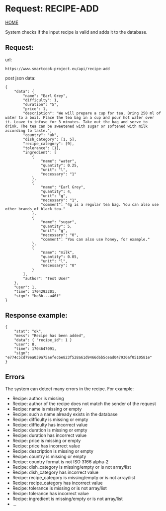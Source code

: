 # Request: RECIPE-ADD

[HOME](README.md)

System checks if the input recipe is valid and adds it to the database.

## Request:

url:

```
https://www.smartcook-project.eu/api/recipe-add
```

post json data:

```
{
    "data": {
        "name": "Earl Grey",
        "difficulty": 1,
        "duration": "5",
        "price": 1,
        "description": "We will prepare a cup for tea. Bring 250 ml of water to a boil. Place the tea bag in a cup and pour hot water over it. Leave to infuse for 3 minutes. Take out the bag and serve to drink. The tea can be sweetened with sugar or softened with milk according to taste.",
        "country": "uk",
        "dish_category": [1, 5],
        "recipe_category": [9],
        "tolerance": [1],
        "ingredient": [
            {
                "name": "water",
                "quantity": 0.25,
                "unit": "l",
                "necessary": "1"
            },
            {
                "name": "Earl Grey",
                "quantity": 4,
                "unit": "g",
                "necessary": "1",
                "comment": "4g is a regular tea bag. You can also use other brands of black tea."
            },
            {
                "name": "sugar",
                "quantity": 5,
                "unit": "g",
                "necessary": "0",
                "comment": "You can also use honey, for example."
            },
            {
                "name": "milk",
                "quantity": 0.05,
                "unit": "l",
                "necessary": "0"
            }
        ],
        "author": "Test User"
    },
    "user": 1,
    "time": 1704293201,
    "sign": "be8b...a46f"
}
```

## Response example:

```
{
    "stat": "ok",
    "mess": "Recipe has been added",
    "data": { "recipe_id": 1 }
    "user": 0,
    "time": 1704647091,
    "sign": "e774c5cd79ea039a75aefec6e823f528a61d9466d6b5cead047930af0510581e"
}
```

## Errors

The system can detect many errors in the recipe. For example:

- Recipe: author is missing
- Recipe: author of the recipe does not match the sender of the request
- Recipe: name is missing or empty
- Recipe: such a name already exists in the database
- Recipe: difficulty is missing or empty
- Recipe: difficulty has incorrect value
- Recipe: duration is missing or empty
- Recipe: duration has incorrect value
- Recipe: price is missing or empty
- Recipe: price has incorrect value
- Recipe: description is missing or empty
- Recipe: country is missing or empty
- Recipe: country format is not ISO 3166 alpha-2
- Recipe: dish_category is missing/empty or is not array/list
- Recipe: dish_category has incorrect value
- Recipe: recipe_category is missing/empty or is not array/list
- Recipe: recipe_category has incorrect value
- Recipe: tolerance is missing or is not array/list
- Recipe: tolerance has incorrect value
- Recipe: ingredient is missing/empty or is not array/list
- ...

